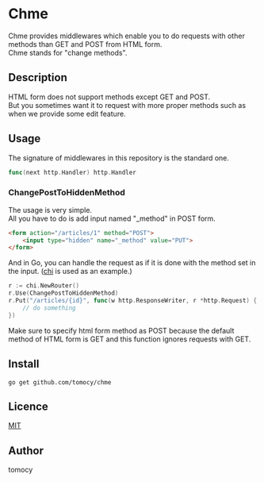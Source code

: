 Chme
====

Chme provides middlewares which enable you to do requests with other methods than GET and POST from HTML form.  
Chme stands for "change methods".   

## Description
HTML form does not support methods except GET and POST.   
But you sometimes want it to request with more proper methods such as when we provide some edit feature.   

## Usage
The signature of middlewares in this repository is the standard one.  
```go
func(next http.Handler) http.Handler
```

### ChangePostToHiddenMethod
The usage is very simple.   
All you have to do is add input named "_method" in POST form.  

```html
<form action="/articles/1" method="POST">
    <input type="hidden" name="_method" value="PUT">
</form>
```

And in Go, you can handle the request as if it is done with the method set in the input.  ([chi](https://github.com/go-chi/chi) is used as an example.)
```go
r := chi.NewRouter()
r.Use(ChangePostToHiddenMethod)
r.Put("/articles/{id}", func(w http.ResponseWriter, r *http.Request) {
    // do something
})
```

Make sure to specify html form method as POST because the default method of HTML form is GET and this function ignores requests with GET.   

## Install
```
go get github.com/tomocy/chme
```

## Licence
[MIT](https://github.com/tcnksm/tool/blob/master/LICENCE)

## Author
tomocy

